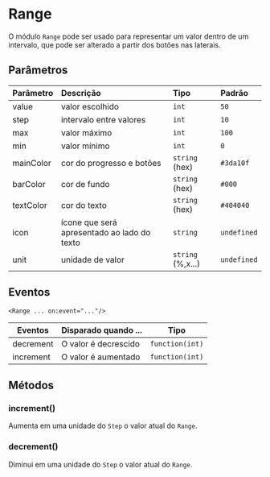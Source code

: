 # Range

O módulo `Range` pode ser usado para representar um valor dentro de um intervalo, que pode ser alterado a partir dos botões nas laterais.

<!-- @example ./example/Example.Html -->

## Parâmetros

| Parâmetro | Descrição                                     | Tipo              | Padrão      |
| :-------- | :-------------------------------------------- | :---------------- | :---------- |
| value     | valor escolhido                               | `int`             | `50`        |
| step      | intervalo entre valores                       | `int`             | `10`        |
| max       | valor máximo                                  | `int`             | `100`       |
| min       | valor mínimo                                  | `int`             | `0`         |
| mainColor | cor do progresso e botões                     | `string` (hex)    | `#3da10f`   |
| barColor  | cor de fundo                                  | `string` (hex)    | `#000`      |
| textColor | cor do texto                                  | `string` (hex)    | `#404040`   |
| icon      | ícone que será apresentado ao lado do texto   | `string`          | `undefined` |
| unit      | unidade de valor                              | `string` (%,x...) | `undefined` |

## Eventos

`<Range ... on:event="..."/>`

| Eventos     | Disparado quando ...     | Tipo            |
|-------------|--------------------------|-----------------|
| decrement   | O valor é decrescido     | `function(int)` |
| increment   | O valor é aumentado      | `function(int)` |

## Métodos

### increment()

Aumenta em uma unidade do `Step` o valor atual do `Range`.

### decrement()

Diminui em uma unidade do `Step` o valor atual do `Range`.
